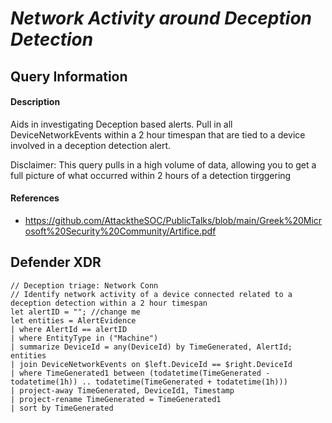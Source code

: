 # *Network Activity around Deception Detection*

## Query Information

#### Description
Aids in investigating Deception based alerts.
Pull in all DeviceNetworkEvents within a 2 hour timespan that are tied to a device involved in a deception detection alert.

Disclaimer: This query pulls in a high volume of data, allowing you to get a full picture of what occurred within 2 hours of a detection tirggering

#### References
- https://github.com/AttacktheSOC/PublicTalks/blob/main/Greek%20Microsoft%20Security%20Community/Artifice.pdf

## Defender XDR
```KQL
// Deception triage: Network Conn
// Identify network activity of a device connected related to a deception detection within a 2 hour timespan
let alertID = ""; //change me
let entities = AlertEvidence
| where AlertId == alertID
| where EntityType in ("Machine")
| summarize DeviceId = any(DeviceId) by TimeGenerated, AlertId;
entities
| join DeviceNetworkEvents on $left.DeviceId == $right.DeviceId
| where TimeGenerated1 between (todatetime(TimeGenerated - todatetime(1h)) .. todatetime(TimeGenerated + todatetime(1h)))
| project-away TimeGenerated, DeviceId1, Timestamp
| project-rename TimeGenerated = TimeGenerated1
| sort by TimeGenerated
```
